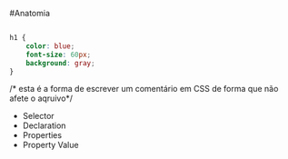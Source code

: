 #Anatomia
```css

h1 {
	color: blue;
	font-size: 60px;
	background: gray;
}
 ```

 /* esta é a forma de escrever um comentário em CSS de forma que não afete o aqruivo*/

* Selector
* Declaration
* Properties
* Property Value
